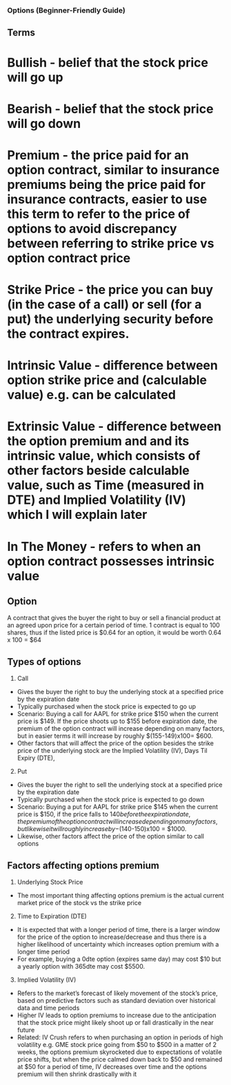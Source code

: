 ### Options (Beginner-Friendly Guide)

## Terms
# Bullish - belief that the stock price will go up
# Bearish - belief that the stock price will go down
# Premium - the price paid for an option contract, similar to insurance premiums being the price paid for insurance contracts, easier to use this term to refer to the price of options to avoid discrepancy between referring to strike price vs option contract price
# Strike Price - the price you can buy (in the case of a call) or sell (for a put) the underlying security before the contract expires.
# Intrinsic Value - difference between option strike price and (calculable value) e.g. can be calculated
# Extrinsic Value - difference between the option premium and and its intrinsic value, which consists of other factors beside calculable value, such as Time  (measured in DTE) and Implied Volatility (IV) which I will explain later
# In The Money - refers to when an option contract possesses intrinsic value

## Option 
A contract that gives the buyer the right to buy or sell a financial product at an agreed upon price for a certain period of time. 1 contract is equal to 100 shares, thus if the listed price is $0.64 for an option, it would be worth 0.64 x 100 = $64

## Types of options
1. Call
- Gives the buyer the right to buy the underlying stock at a specified price by the expiration date
- Typically purchased when the stock price is expected to go up
- Scenario: Buying a call for AAPL for strike price $150 when the current price is $149. If the price shoots up to $155 before expiration date, the premium of the option contract will increase depending on many factors, but in easier terms it will increase by roughly $(155-149)x100= $600.
- Other factors that will affect the price of the option besides the strike price of the underlying stock are the Implied Volatility (IV), Days Til Expiry (DTE),

2. Put
- Gives the buyer the right to sell the underlying stock at a specified price by the expiration date
- Typically purchased when the stock price is expected to go down
- Scenario: Buying a put for AAPL for strike price $145 when the current price is $150, if the price falls to $140 before the expiration date, the premium of the option contract will increase depending on many factors, but likewise it will roughly increase by -$(140-150)x100 = $1000.
- Likewise, other factors affect the price of the option similar to call options

## Factors affecting options premium

1. Underlying Stock Price
- The most important thing affecting options premium is the actual current market price of the stock vs the strike price

2. Time to Expiration (DTE)
- It is expected that with a longer period of time, there is a larger window for the price of the option to increase/decrease and thus there is a higher likelihood of uncertainty which increases option premium with a longer time period
- For example, buying a 0dte option (expires same day) may cost $10 but a yearly option with 365dte may cost $5500.

3. Implied Volatility (IV)
- Refers to the market’s forecast of likely movement of the stock’s price, based on predictive factors such as standard deviation over historical data and time periods
- Higher IV leads to option premiums to increase due to the anticipation that the stock price might likely shoot up or fall drastically in the near future
- Related: IV Crush refers to when purchasing an option in periods of high volatility e.g. GME stock price going from $50 to $500 in a matter of 2 weeks, the options premium skyrocketed due to expectations of volatile price shifts, but when the price calmed down back to $50 and remained at $50 for a period of time, IV decreases over time and the options premium will then shrink drastically with it

